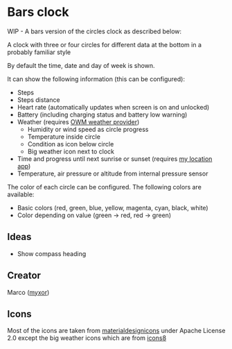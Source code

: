 # Bars clock

WIP - A bars version of the circles clock as described below:

A clock with three or four circles for different data at the bottom in a probably familiar style

By default the time, date and day of week is shown.

It can show the following information (this can be configured):
  * Steps
  * Steps distance
  * Heart rate (automatically updates when screen is on and unlocked)
  * Battery (including charging status and battery low warning)
  * Weather (requires [OWM weather provider](https://banglejs.com/apps/?id=owmweather))
       * Humidity or wind speed as circle progress
       * Temperature inside circle
       * Condition as icon below circle
       * Big weather icon next to clock
  * Time and progress until next sunrise or sunset (requires [my location app](https://banglejs.com/apps/#mylocation))
  * Temperature, air pressure or altitude from internal pressure sensor


The color of each circle can be configured. The following colors are available:
  * Basic colors (red, green, blue, yellow, magenta, cyan, black, white)
  * Color depending on value (green -> red, red -> green)

## Ideas
* Show compass heading

## Creator
Marco ([myxor](https://github.com/myxor))

## Icons
Most of the icons are taken from [materialdesignicons](https://materialdesignicons.com) under Apache License 2.0 except the big weather icons which are from 
[icons8](https://icons8.com/icon/set/weather/small--static--black)
